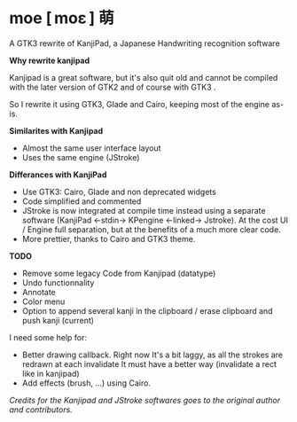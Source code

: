 moe [ moɛ ] 萌
===

A GTK3 rewrite of KanjiPad, a Japanese Handwriting recognition software

<b>Why rewrite kanjipad</b>

Kanjipad is a great software, but it's also quit old and cannot be compiled
with the later version of GTK2 and of course with GTK3 .

So I rewrite it using GTK3, Glade and Cairo, keeping most of the engine as-is. 

<b>Similarites with Kanjipad</b>

* Almost the same user interface layout
* Uses the same engine (JStroke)

<b>Differances with KanjiPad</b>

* Use GTK3: Cairo, Glade and non deprecated widgets
* Code simplified and commented
* JStroke is now integrated at compile time instead using a separate software
  (KanjiPad <-stdin-> KPengine <-linked-> Jstroke). At the cost UI / Engine full
  separation, but at the benefits of a much more clear code.  
* More prettier, thanks to Cairo and GTK3 theme.


<b>TODO</b>

* Remove some legacy Code from Kanjipad (datatype)
* Undo functionnality
* Annotate
* Color menu
* Option to append several kanji in the clipboard / erase clipboard and push kanji (current)


I need some help for:

* Better drawing callback. Right now It's a bit laggy, as all the strokes are redrawn at each invalidate
  It must have a better way (invalidate a rect like in kanjipad)
* Add effects (brush, ...) using Cairo. 

  
<i>Credits for the Kanjipad and JStroke softwares goes to the original author 
and contributors. </i>
